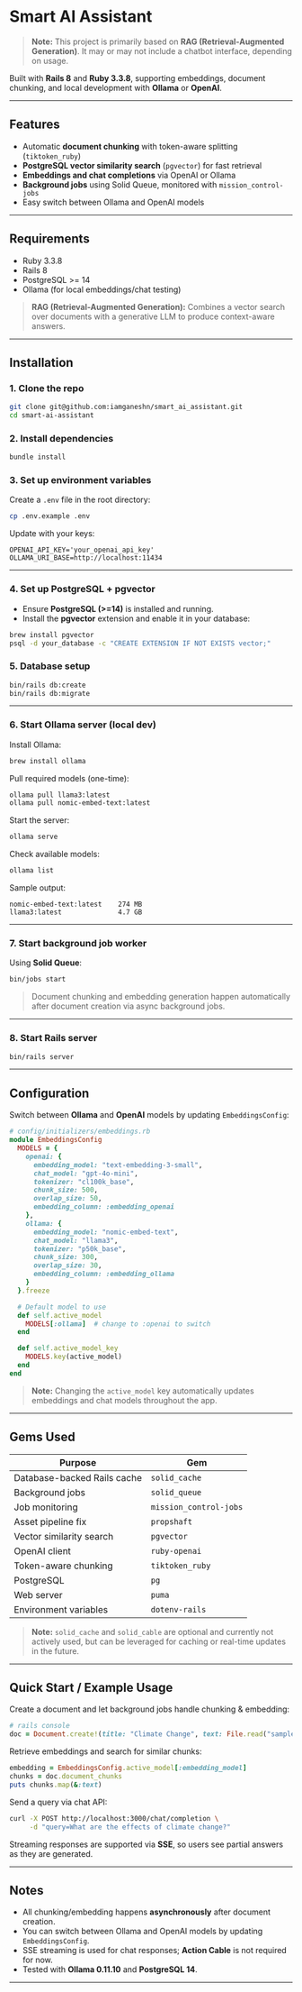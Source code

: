 # Smart AI Assistant

> **Note:** This project is primarily based on **RAG (Retrieval-Augmented Generation)**. It may or may not include a chatbot interface, depending on usage.

Built with **Rails 8** and **Ruby 3.3.8**, supporting embeddings, document chunking, and local development with **Ollama** or **OpenAI**.

---

## Features

* Automatic **document chunking** with token-aware splitting (`tiktoken_ruby`)
* **PostgreSQL vector similarity search** (`pgvector`) for fast retrieval
* **Embeddings and chat completions** via OpenAI or Ollama
* **Background jobs** using Solid Queue, monitored with `mission_control-jobs`
* Easy switch between Ollama and OpenAI models

---

## Requirements

* Ruby 3.3.8
* Rails 8
* PostgreSQL >= 14
* Ollama (for local embeddings/chat testing)

> **RAG (Retrieval-Augmented Generation):** Combines a vector search over documents with a generative LLM to produce context-aware answers.

---

## Installation

### 1. Clone the repo

```bash
git clone git@github.com:iamganeshn/smart_ai_assistant.git
cd smart-ai-assistant
```

### 2. Install dependencies

```bash
bundle install
```

### 3. Set up environment variables

Create a `.env` file in the root directory:

```bash
cp .env.example .env
```

Update with your keys:

```env
OPENAI_API_KEY='your_openai_api_key'
OLLAMA_URI_BASE=http://localhost:11434
```

---

### 4. Set up PostgreSQL + pgvector

* Ensure **PostgreSQL (>=14)** is installed and running.
* Install the **pgvector** extension and enable it in your database:

```bash
brew install pgvector
psql -d your_database -c "CREATE EXTENSION IF NOT EXISTS vector;"
```

### 5. Database setup

```bash
bin/rails db:create
bin/rails db:migrate
```

---

### 6. Start Ollama server (local dev)

Install Ollama:

```bash
brew install ollama
```

Pull required models (one-time):

```bash
ollama pull llama3:latest
ollama pull nomic-embed-text:latest
```

Start the server:

```bash
ollama serve
```

Check available models:

```bash
ollama list
```

Sample output:

```
nomic-embed-text:latest    274 MB
llama3:latest              4.7 GB
```

---

### 7. Start background job worker

Using **Solid Queue**:

```bash
bin/jobs start
```

> Document chunking and embedding generation happen automatically after document creation via async background jobs.

---

### 8. Start Rails server

```bash
bin/rails server
```

---

## Configuration

Switch between **Ollama** and **OpenAI** models by updating `EmbeddingsConfig`:

```ruby
# config/initializers/embeddings.rb
module EmbeddingsConfig
  MODELS = {
    openai: {
      embedding_model: "text-embedding-3-small",
      chat_model: "gpt-4o-mini",
      tokenizer: "cl100k_base",
      chunk_size: 500,
      overlap_size: 50,
      embedding_column: :embedding_openai
    },
    ollama: {
      embedding_model: "nomic-embed-text",
      chat_model: "llama3",
      tokenizer: "p50k_base",
      chunk_size: 300,
      overlap_size: 30,
      embedding_column: :embedding_ollama
    }
  }.freeze

  # Default model to use
  def self.active_model
    MODELS[:ollama]  # change to :openai to switch
  end

  def self.active_model_key
    MODELS.key(active_model)
  end
end
```

> **Note:** Changing the `active_model` key automatically updates embeddings and chat models throughout the app.

---

## Gems Used

| Purpose                     | Gem                    |
| --------------------------- | ---------------------- |
| Database-backed Rails cache | `solid_cache`          |
| Background jobs             | `solid_queue`          |
| Job monitoring              | `mission_control-jobs` |
| Asset pipeline fix          | `propshaft`            |
| Vector similarity search    | `pgvector`             |
| OpenAI client               | `ruby-openai`          |
| Token-aware chunking        | `tiktoken_ruby`        |
| PostgreSQL                  | `pg`                   |
| Web server                  | `puma`                 |
| Environment variables       | `dotenv-rails`         |

> **Note:** `solid_cache` and `solid_cable` are optional and currently not actively used, but can be leveraged for caching or real-time updates in the future.

---

## Quick Start / Example Usage

Create a document and let background jobs handle chunking & embedding:

```ruby
# rails console
doc = Document.create!(title: "Climate Change", text: File.read("sample_long_text.txt"))
```

Retrieve embeddings and search for similar chunks:

```ruby
embedding = EmbeddingsConfig.active_model[:embedding_model]
chunks = doc.document_chunks
puts chunks.map(&:text)
```

Send a query via chat API:

```bash
curl -X POST http://localhost:3000/chat/completion \
     -d "query=What are the effects of climate change?"
```

Streaming responses are supported via **SSE**, so users see partial answers as they are generated.

---

## Notes

* All chunking/embedding happens **asynchronously** after document creation.
* You can switch between Ollama and OpenAI models by updating `EmbeddingsConfig`.
* SSE streaming is used for chat responses; **Action Cable** is not required for now.
* Tested with **Ollama 0.11.10** and **PostgreSQL 14**.

---